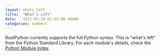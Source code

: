 ```yaml
---
layout: whats_left
title:  "What's Left"
date:   2021-03-29 01:45:00 +0900
categories: numbers
---
```


<p>
RustPython currently supports the full Python syntax. This is "what's left" from the Python Standard Library. For each module's details, check the <a href="https://docs.python.org/3/py-modindex.html">Python Module Index</a>. </p>
